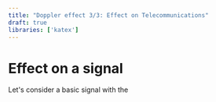```yaml
---
title: "Doppler effect 3/3: Effect on Telecommunications"
draft: true
libraries: ['katex']
---
```


# Effect on a signal

Let's consider a basic signal with the 